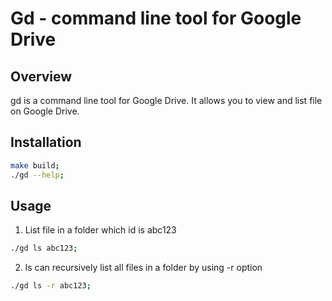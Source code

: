 # Gd - command line tool for Google Drive

## Overview
gd is a command line tool for Google Drive. It allows you to view and list file on Google Drive.

## Installation
```bash
make build;
./gd --help;
```

## Usage
1. List file in a folder which id is abc123
```bash
./gd ls abc123;
```

2. ls can recursively list all files in a folder by using -r option
```bash
./gd ls -r abc123;
```

